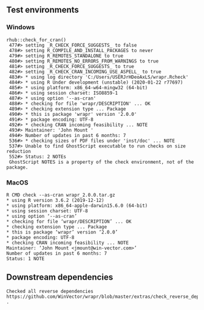 

## Test environments

### Windows

    rhub::check_for_cran()
     477#> setting _R_CHECK_FORCE_SUGGESTS_ to false
     478#> setting R_COMPILE_AND_INSTALL_PACKAGES to never
     479#> setting R_REMOTES_STANDALONE to true
     480#> setting R_REMOTES_NO_ERRORS_FROM_WARNINGS to true
     481#> setting _R_CHECK_FORCE_SUGGESTS_ to true
     482#> setting _R_CHECK_CRAN_INCOMING_USE_ASPELL_ to true
     483#> * using log directory 'C:/Users/USERJrHDeoAxLS/wrapr.Rcheck'
     484#> * using R Under development (unstable) (2020-01-22 r77697)
     485#> * using platform: x86_64-w64-mingw32 (64-bit)
     486#> * using session charset: ISO8859-1
     487#> * using option '--as-cran'
     488#> * checking for file 'wrapr/DESCRIPTION' ... OK
     489#> * checking extension type ... Package
     490#> * this is package 'wrapr' version '2.0.0'
     491#> * package encoding: UTF-8
     492#> * checking CRAN incoming feasibility ... NOTE
     493#> Maintainer: 'John Mount '
     494#> Number of updates in past 6 months: 7
     536#> * checking sizes of PDF files under 'inst/doc' ... NOTE
     537#> Unable to find GhostScript executable to run checks on size reduction
     552#> Status: 2 NOTEs
     GhostScript NOTES is a property of the check environment, not of the package.
 
### MacOS

    R CMD check --as-cran wrapr_2.0.0.tar.gz
    * using R version 3.6.2 (2019-12-12)
    * using platform: x86_64-apple-darwin15.6.0 (64-bit)
    * using session charset: UTF-8
    * using option ‘--as-cran’
    * checking for file ‘wrapr/DESCRIPTION’ ... OK
    * checking extension type ... Package
    * this is package ‘wrapr’ version ‘2.0.0’
    * package encoding: UTF-8
    * checking CRAN incoming feasibility ... NOTE
    Maintainer: ‘John Mount <jmount@win-vector.com>’
    Number of updates in past 6 months: 7
    Status: 1 NOTE

## Downstream dependencies

    Checked all reverse dependencies https://github.com/WinVector/wrapr/blob/master/extras/check_reverse_dependencies.md .
